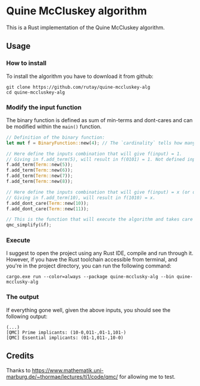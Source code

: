 # Quine McCluskey algorithm

This is a Rust implementation of the Quine McCluskey algorithm.

## Usage

### How to install

To install the algorithm you have to download it from github:
```
git clone https://github.com/rutay/quine-mccluskey-alg
cd quine-mccluskey-alg
```

### Modify the input function

The binary function is defined as sum of min-terms and dont-cares and can be modified within the `main()` function.

```rust
// Definition of the binary function:
let mut f = BinaryFunction::new(4); // The `cardinality` tells how many inputs do we have.

// Here define the inputs combination that will give f(input) = 1.
// Giving in f.add_term(5), will result in f(0101) = 1. Not defined inputs will result in f(not_def_input) = 0.
f.add_term(Term::new(5));
f.add_term(Term::new(6));
f.add_term(Term::new(7));
f.add_term(Term::new(8));

// Here define the inputs combination that will give f(input) = x (or dont_care).
// Giving in f.add_term(10), will result in f(1010) = x.
f.add_dont_care(Term::new(10));
f.add_dont_care(Term::new(11));

// This is the function that will execute the algorithm and takes care of printing the results.
qmc_simplify(&f);
```

### Execute

I suggest to open the project using any Rust IDE, compile and run through it.
However, if you have the Rust toolchain accessible from terminal, and you're in the project directory, you can run the following command:

`cargo.exe run --color=always --package quine-mcclusky-alg --bin quine-mcclusky-alg`

### The output

If everything gone well, given the above inputs, you should see the following output:
```
(...)
[QMC] Prime implicants: (10-0,011-,01-1,101-)
[QMC] Essential implicants: (01-1,011-,10-0)
```

## Credits

Thanks to https://www.mathematik.uni-marburg.de/~thormae/lectures/ti1/code/qmc/ for allowing me to test.
